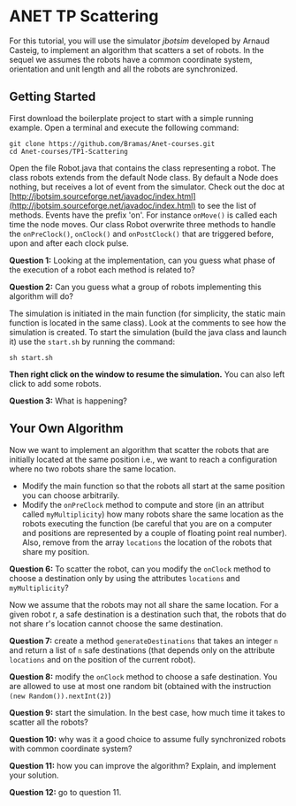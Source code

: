 # ANET TP Scattering


For this tutorial, you will use the simulator _jbotsim_ developed by Arnaud Casteig, to implement an algorithm that scatters a set of robots.
In the sequel we assumes the robots have a common coordinate system, orientation and unit length and all the robots are synchronized.

## Getting Started

First download the boilerplate project to start with a simple running example.
Open a terminal and execute the following command:

    git clone https://github.com/Bramas/Anet-courses.git
    cd Anet-courses/TP1-Scattering

Open the file Robot.java that contains the class representing a robot.
The class robots extends from the default Node class. By default a Node does nothing, but receives a lot of event from the simulator. Check out the doc at [http://jbotsim.sourceforge.net/javadoc/index.html](http://jbotsim.sourceforge.net/javadoc/index.html) to see the list of methods. Events have the prefix 'on'. For instance `onMove()` is called each time the node moves.
Our class Robot overwrite three methods to handle the `onPreClock()`,  `onClock()` and `onPostClock()` that are triggered before, upon and after each clock pulse.

__Question 1:__ Looking at the implementation, can you guess what phase of the execution of a robot each method is related to?

__Question 2:__ Can you guess what a group of robots implementing this algorithm will do?

The simulation is initiated in the main function (for simplicity, the static main function is located in the same class). Look at the comments to see how the simulation is created. To start the simulation (build the java class and launch it) use the `start.sh` by running the command:

    sh start.sh

__Then right click on the window to resume the simulation.__
You can also left click to add some robots.

__Question 3:__ What is happening?

## Your Own Algorithm

Now we want to implement an algorithm that scatter the robots that are initially located at the same position i.e., we want to reach a configuration where no two robots share the same location.

* Modify the main function so that the robots all start at the same position you can choose arbitrarily.
* Modify the `onPreClock` method to compute and store (in an attribut called `myMultiplicity`) how many robots share the same location as the robots executing the function (be careful that you are on a computer and positions are represented by a couple of floating point real number). Also, remove from the array `locations` the location of the robots that share my position.

__Question 6:__ To scatter the robot, can you modify the `onClock` method to choose a destination only by using the attributes `locations` and `myMultiplicity`?

Now we assume that the robots may not all share the same location. For a given robot r, a safe destination is a destination such that, the robots that do not share r's location cannot choose the same destination.

__Question 7:__ create a method `generateDestinations` that takes an integer `n` and return a list of `n` safe destinations (that depends only on the attribute `locations` and on the position of the current robot).

__Question 8:__ modify the `onClock` method to choose a safe destination. You are allowed to use at most one random bit (obtained with the instruction `(new Random()).nextInt(2)`)

__Question 9:__ start the simulation. In the best case, how much time it takes to scatter all the robots?

__Question 10:__ why was it a good choice to assume fully synchronized robots with common coordinate system?

__Question 11:__ how you can improve the algorithm? Explain, and implement your solution.

__Question 12:__ go to question 11.

